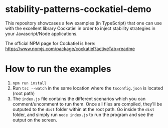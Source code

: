 # stability-patterns-cockatiel-demo
This repository showcases a few examples (in TypeScript) that one can use with the excellent library Cockatiel in order to inject stability strategies in your Javascript/Node applications.

The official NPM page for Cockatiel is here: https://www.npmjs.com/package/cockatiel?activeTab=readme

# How to run the examples
1. `npm run install`
2. Run `tsc --watch` in the same location where the `tsconfig.json` is located (root path)
3. The `index.js` file contains the different scenarios which you can comment/uncomment to run them. Once all files are compiled, they'll be outputed to the `dist` folder within at the root path. Go inside the `dist` folder, and simply run `node index.js` to run the program and see the output on the screen.
